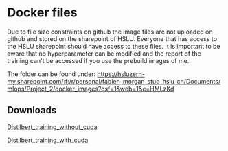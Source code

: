 # Docker files

Due to file size constraints on github the image files are not uploaded on github and stored on the sharepoint of HSLU. Everyone that has access to the HSLU sharepoint should have access to these files. It is important to be aware that no hyperparameter can be modified and the report of the training can't be accessed if you use the prebuild images of me.

The folder can be found under: <https://hsluzern-my.sharepoint.com/:f:/r/personal/fabien_morgan_stud_hslu_ch/Documents/mlops/Project_2/docker_images?csf=1&web=1&e=HMLzKd>

## Downloads

[Distilbert_training_without_cuda](https://hsluzern-my.sharepoint.com/:u:/r/personal/fabien_morgan_stud_hslu_ch/Documents/mlops/Project_2/docker_images/distilbert_container_without_cuda.tar?csf=1&web=1&e=0jZPZe)

[Distilbert_training_with_cuda](https://hsluzern-my.sharepoint.com/:u:/r/personal/fabien_morgan_stud_hslu_ch/Documents/mlops/Project_2/docker_images/distilbert_container_with_cuda.tar?csf=1&web=1&e=WMqxQW)
